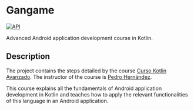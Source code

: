 # Gangame

[![API](https://img.shields.io/badge/API-16%2B-brightgreen.svg?style=flat)](https://android-arsenal.com/api?level=16)

Advanced Android application development course in Kotlin.

## Description

The project contains the steps detailed by the course [Curso Kotlin Avanzado](https://plataforma.keepcoding.io/p/curso-koltin-avanzado). The instructor of the course is [Pedro Hernández](https://github.com/silmood).

This course explains all the fundamentals of Android application development in Kotlin and teaches how to apply the relevant functionalities of this language in an Android application.